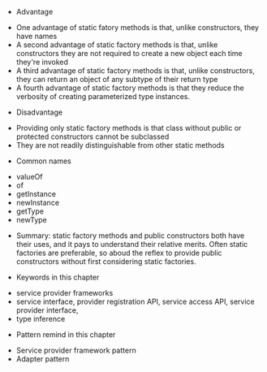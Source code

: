 - Advantage
 + One advantage of static fatory methods is that, unlike constructors, they have names
 + A second advantage of static factory  methods is that, unlike constructors they are not required to create a new object each time they're invoked
 + A third advantage of static factory methods is that, unlike constructors, they can return an object of any subtype of their return type
 + A fourth advantage of static factory methods is that they reduce the verbosity of creating parameterized type instances.

- Disadvantage
 + Providing only static factory methods is that class without public or protected constructors cannot be subclassed
 + They are not readily distinguishable from other static methods

- Common names
 + valueOf
 + of
 + getInstance
 + newInstance
 + getType
 + newType

- Summary: static factory methods and public constructors both have their uses, and it pays to understand their relative merits. Often static factories are preferable, so aboud the reflex to provide public constructors without first considering static factories.

- Keywords in this chapter
+ service provider frameworks
+ service interface, provider registration API, service access API, service provider interface,
+ type inference

- Pattern remind in this chapter
+  Service provider framework pattern
+ Adapter pattern

